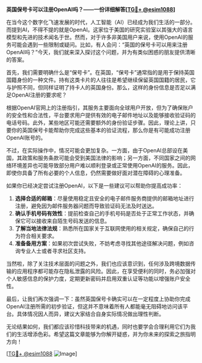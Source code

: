 **英国保号卡可以注册OpenAI吗？——一份详细解答[[TG💪+ @esim1088](https://t.me/s/esim1088)]**

在当今这个数字化飞速发展的时代，人工智能（AI）已经成为我们生活的一部分。而提到AI，不得不提的就是OpenAI。这家位于美国的研究实验室以其强大的语言模型和先进的技术闻名于世。然而，对于许多非美国用户来说，使用OpenAI的服务可能会遇到一些限制或疑问。比如，有人会问：“英国的保号卡可以用来注册OpenAI吗？”今天，我们就来深入探讨这个问题，并为有类似困惑的朋友提供清晰的答案。

首先，我们需要明确什么是“保号卡”。在英国，“保号卡”通常指的是用于保持英国国籍身份的一种文件。持有这类卡片的人往往是希望继续保留英国国籍的居民，它与护照不同，但同样证明了持卡人的英国身份。那么，这样的身份信息是否足以满足OpenAI注册的要求呢？

根据OpenAI官网上的注册指引，其服务主要面向全球用户开放，但为了确保账户的安全性和合法性，平台要求用户提供有效的电子邮件地址以及能够接收验证码的电话号码。此外，某些地区可能还需要额外的身份验证步骤。因此，理论上讲，只要你的英国保号卡能帮助你完成这些基本的验证流程，那么你是有可能成功注册OpenAI账号的。

不过，在实际操作中，情况可能会更加复杂。一方面，由于OpenAI总部设在美国，其政策和服务条款可能会受到美国法律的影响；另一方面，不同国家之间的网络环境差异也可能导致部分用户难以顺利登录或正常使用OpenAI的服务。因此，即使你具备了所有必要的个人信息，仍然需要做好面对潜在障碍的心理准备。

如果你已经决定尝试注册OpenAI，以下是一些建议可以帮助你提高成功率：

1. **选择合适的邮箱**：尽量使用稳定且安全的电子邮件服务商提供的邮箱地址进行注册，避免因为邮件服务器问题而导致验证码无法及时送达。
2. **确认手机号码有效性**：提前检查自己的手机号码是否处于正常工作状态，并确保它可以接收来自陌生号码发送的信息。
3. **了解当地法律法规**：熟悉所在国家关于互联网使用的相关规定，确保自己的行为符合相关要求。
4. **准备备用方案**：如果初次尝试失败，不妨考虑寻找其他途径解决问题，例如咨询专业人士或者寻求社区支持。

当然啦，除了关注技术层面的问题之外，我们也应该意识到，任何涉及跨境数据传输的应用程序都可能存在隐私泄露的风险。因此，在享受便利的同时，务必加强对个人敏感信息的保护力度，定期更新密码并启用双重认证等功能以增强账户安全性。

最后，让我们再次强调一下：虽然英国保号卡确实可以在一定程度上协助你完成OpenAI注册所需的初步验证，但这并不意味着所有人都能毫无阻碍地访问该平台。具体情况因人而异，建议大家结合自身实际情况做出理性判断。

无论结果如何，我们都应该珍惜科技带来的机遇，同时也要学会合理利用它们为我们的生活增添色彩。希望这篇文章能够为你解开疑惑，并为你未来的探索之旅指明方向！

[[TG💪+ @esim1088](https://t.me/s/esim1088) ![Image](https://i.postimg.cc/4NQfJmqS/Snipaste-2025-05-13-00-14-12.png)]